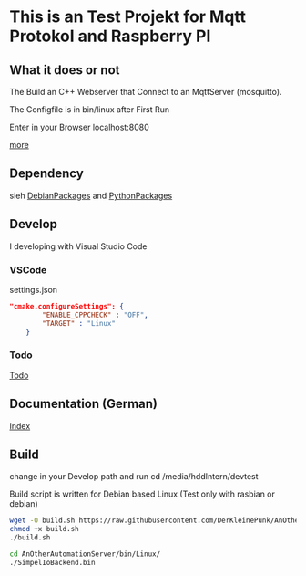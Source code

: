 # This is an Test Projekt for Mqtt Protokol and Raspberry PI

## What it does or not

The Build an C++ Webserver that Connect to an MqttServer (mosquitto).

The Configfile is in bin/linux after First Run

Enter in your Browser localhost:8080

[more](documents/Konzept.md)

## Dependency

sieh [DebianPackages](DebianPackages.txt) and [PythonPackages](PythonPackages.txt)

## Develop

I developing with Visual Studio Code

### VSCode

settings.json

```JSON settings.json
"cmake.configureSettings": { 
        "ENABLE_CPPCHECK" : "OFF",
        "TARGET" : "Linux"
    }
```

### Todo

[Todo](TODO.md)

## Documentation (German)

[Index](documents/Dokumentation/Index.md)

## Build

change in your Develop path and run
cd /media/hddIntern/devtest

Build script is written for Debian based Linux (Test only with rasbian or debian)

```bash
wget -O build.sh https://raw.githubusercontent.com/DerKleinePunk/AnOtherAutomationServer/master/build.sh
chmod +x build.sh
./build.sh
```

```bash
cd AnOtherAutomationServer/bin/Linux/
./SimpelIoBackend.bin
```
